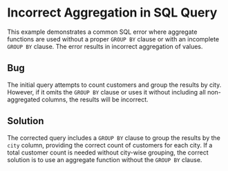 # Incorrect Aggregation in SQL Query

This example demonstrates a common SQL error where aggregate functions are used without a proper `GROUP BY` clause or with an incomplete `GROUP BY` clause. The error results in incorrect aggregation of values.

## Bug

The initial query attempts to count customers and group the results by city. However, if it omits the `GROUP BY` clause or uses it without including all non-aggregated columns, the results will be incorrect.

## Solution

The corrected query includes a `GROUP BY` clause to group the results by the `city` column, providing the correct count of customers for each city. If a total customer count is needed without city-wise grouping, the correct solution is to use an aggregate function without the `GROUP BY` clause.